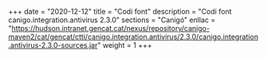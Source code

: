+++
date        = "2020-12-12"
title       = "Codi font"
description = "Codi font canigo.integration.antivirus 2.3.0"
sections    = "Canigó"
enllac		= "https://hudson.intranet.gencat.cat/nexus/repository/canigo-maven2/cat/gencat/ctti/canigo.integration.antivirus/2.3.0/canigo.integration.antivirus-2.3.0-sources.jar"
weight		= 1
+++
